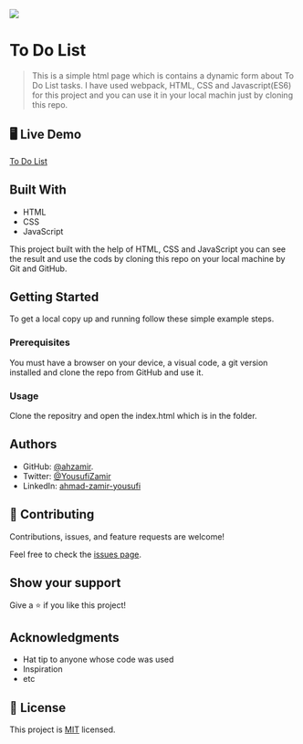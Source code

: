 ![](https://img.shields.io/badge/Microverse-blueviolet)

# To Do List

> This is a simple html page which is contains a dynamic form about To Do List tasks. I have used webpack, HTML, CSS and Javascript(ES6) for this project and you can use it in your local machin just by cloning this repo.


## 🖥️ Live Demo

[To Do List](https://ahzamir.github.io/To-do-list/)

## Built With

- HTML
- CSS
- JavaScript

This project built with the help of HTML, CSS and JavaScript you can see the result and use the cods by cloning this repo on your local machine by Git and GitHub.

## Getting Started

To get a local copy up and running follow these simple example steps.

### Prerequisites

You must have a browser on your device, a visual code, a git version installed and clone the repo from GitHub and use it.

### Usage

Clone the repositry and open the index.html which is in the folder.

## Authors

- GitHub: [@ahzamir](https://github.com/ahzamir).
- Twitter: [@YousufiZamir](https://twitter.com/YousufiZamir)
- LinkedIn: [ahmad-zamir-yousufi](https://www.linkedin.com/in/ahmad-zamir-yousufi-70603317b/)


## 🤝 Contributing

Contributions, issues, and feature requests are welcome!

Feel free to check the [issues page](../../issues/).

## Show your support

Give a ⭐️ if you like this project!

## Acknowledgments

- Hat tip to anyone whose code was used
- Inspiration
- etc

## 📝 License

This project is [MIT](./MIT.md) licensed.
